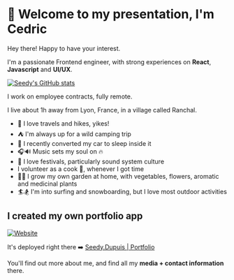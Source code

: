 # 👋 Welcome to my presentation, I'm Cedric

Hey there! Happy to have your interest.

I'm a passionate Frontend engineer, with strong experiences on **React**, **Javascript** and **UI/UX**.

[![Seedy's GitHub stats](https://github-readme-stats.vercel.app/api?username=seedy&theme=dark)](https://github.com/anuraghazra/github-readme-stats)

I work on employee contracts, fully remote.

I live about 1h away from Lyon, France, in a village called Ranchal.

- 🥾 I love travels and hikes, yikes!
- ⛺ I'm always up for a wild camping trip
- 🚐 I recently converted my car to sleep inside it 
- 🎧🔊 Music sets my soul on 🔥
- 🎪 I love festivals, particularly sound system culture
- I volunteer as a cook 🍳, whenever I got time
- 🌱🌻 I grow my own garden at home, with vegetables, flowers, aromatic and medicinal plants
- 🏄🏂 I'm into surfing and snowboarding, but I love most outdoor activities

## I created my own portfolio app

[![Website](https://img.shields.io/website?down_color=lightgrey&down_message=red&label=portfolio&up_color=green&up_message=online&url=https%3A%2F%2Fseedy-portfolio.herokuapp.com%2F)](https://seedy-portfolio.herokuapp.com/)

It's deployed right there ➡️ [Seedy.Dupuis | Portfolio](https://seedy-portfolio.herokuapp.com/)

You'll find out more about me, and find all my **media + contact information** there.
